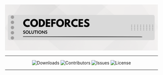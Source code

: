 <img src= "https://raw.githubusercontent.com/Dare-marvel/CODEFORCES-SOLUTIONS/main/Images/CodeForces%20Solutions.png">

<hr>

<p align="center" >

<img src="https://img.shields.io/github/downloads/Dare-marvel/CODEFORCES-SOLUTIONS/total" alt="Downloads" />
<img src="https://img.shields.io/github/contributors/Dare-marvel/CODEFORCES-SOLUTIONS?color=dark-green" alt="Contributors" />
<img src="https://img.shields.io/github/issues/Dare-marvel/CODEFORCES-SOLUTIONS" alt="Issues" />
<img src="https://img.shields.io/github/license/Dare-marvel/CODEFORCES-SOLUTIONS" alt="License" />

</p>
<hr>
